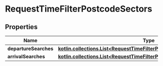
# RequestTimeFilterPostcodeSectors

## Properties
Name | Type | Description | Notes
------------ | ------------- | ------------- | -------------
**departureSearches** | [**kotlin.collections.List&lt;RequestTimeFilterPostcodeSectorsDepartureSearch&gt;**](RequestTimeFilterPostcodeSectorsDepartureSearch.md) |  |  [optional]
**arrivalSearches** | [**kotlin.collections.List&lt;RequestTimeFilterPostcodeSectorsArrivalSearch&gt;**](RequestTimeFilterPostcodeSectorsArrivalSearch.md) |  |  [optional]



